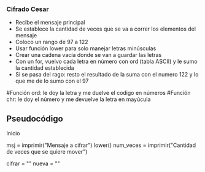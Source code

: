 ### Cifrado Cesar

- Recibe el mensaje principal
- Se establece la cantidad de veces que se va a correr los elementos del mensaje 
- Coloco un rango de 97 a 122
- Usar función lower para solo manejar letras minúsculas
- Crear una cadena vacía donde se van a guardar las letras
- Con un for, vuelvo cada letra en número con ord (tabla ASCII) y le sumo la cantidad establecida
- Si se pasa del rago: resto el resultado de la suma con el numero 122 y lo que me de lo sumo con el 97

#Función ord: le doy la letra y me duelve el codigo en números
#Función chr: le doy el número y me devuelve la letra en mayúcula

## Pseudocódigo

Inicio 

msj = imprimir("Mensaje a cifrar") lower()
num_veces = imprimir("Cantidad de veces que se quiere mover")

cifrar = ""
nueva = ""




